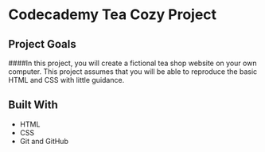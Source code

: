 # Codecademy Tea Cozy Project

## Project Goals

####In this project, you will create a fictional tea shop website on your own computer. This project assumes that you will be able to reproduce the basic HTML and CSS with little guidance.

## Built With
* HTML
* CSS
* Git and GitHub
